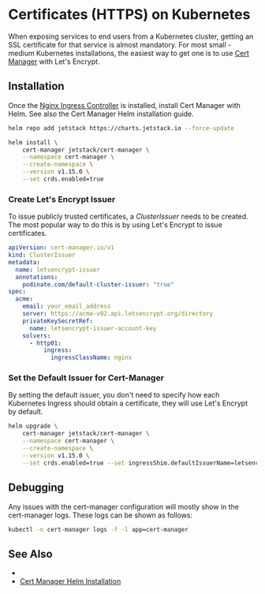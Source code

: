 # Certificates (HTTPS) on Kubernetes

When exposing services to end users from a Kubernetes cluster, getting an SSL certificate for that service is almost mandatory. For most small - medium Kubernetes installations, the easiest way to get one is to use [Cert Manager](https://cert-manager.io/) with Let's Encrypt.

## Installation
Once the [Nginx Ingress Controller](ingress) is installed, install Cert Manager with Helm. See also the Cert Manager Helm installation guide. 
```bash
helm repo add jetstack https://charts.jetstack.io --force-update

helm install \
    cert-manager jetstack/cert-manager \
    --namespace cert-manager \
    --create-namespace \
    --version v1.15.0 \
    --set crds.enabled=true
```
### Create Let's Encrypt Issuer
To issue publicly trusted certificates, a *ClusterIssuer* needs to be created. The most popular way to do this is by using Let's Encrypt to issue certificates.
```yaml title="lets-encrypt-issuer.yaml"
apiVersion: cert-manager.io/v1
kind: ClusterIssuer
metadata:
  name: letsencrypt-issuer
  annotations:
    podinate.com/default-cluster-issuer: "true"
spec:
  acme:
    email: your_email_address
    server: https://acme-v02.api.letsencrypt.org/directory
    privateKeySecretRef:
      name: letsencrypt-issuer-account-key
    solvers:
      - http01:
          ingress:
            ingressClassName: nginx
```

### Set the Default Issuer for Cert-Manager
By setting the default issuer, you don't need to specify how each Kubernetes Ingress should obtain a certificate, they will use Let's Encrypt by default.
```bash
helm upgrade \
    cert-manager jetstack/cert-manager \
    --namespace cert-manager \
    --create-namespace \
    --version v1.15.0 \
    --set crds.enabled=true --set ingressShim.defaultIssuerName=letsencrypt-issuer --set ingressShim.defaultIssuerKind=ClusterIssuer
```


## Debugging
Any issues with the cert-manager configuration will mostly show in the cert-manager logs. These logs can be shown as follows:
```bash
kubectl -n cert-manager logs -f -l app=cert-manager
```

## See Also
- 
- [Cert Manager Helm Installation](https://cert-manager.io/docs/installation/helm/)